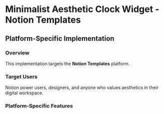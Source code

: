 # Minimalist Aesthetic Clock Widget - Notion Templates

## Platform-Specific Implementation

### Overview
This implementation targets the **Notion Templates** platform.

### Target Users
Notion power users, designers, and anyone who values aesthetics in their digital workspace.

### Platform-Specific Features
